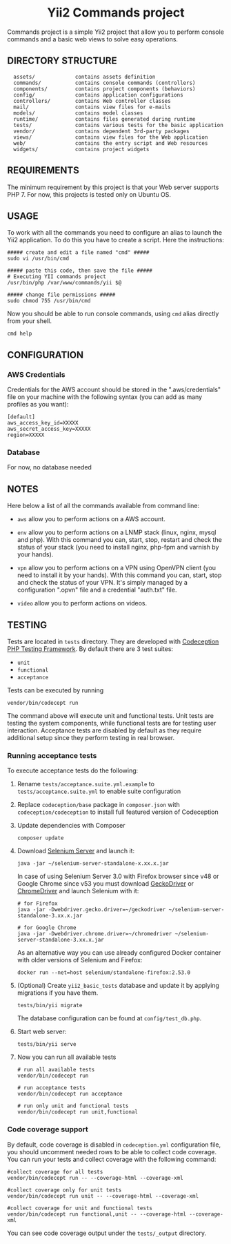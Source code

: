 <p align="center">
    <h1 align="center">Yii2 Commands project</h1>
</p>

Commands project is a simple Yii2 project that allow you to perform console commands and a basic web views to solve easy operations.

DIRECTORY STRUCTURE
-------------------

      assets/             contains assets definition
      commands/           contains console commands (controllers)
      components/         contains project components (behaviors)
      config/             contains application configurations
      controllers/        contains Web controller classes
      mail/               contains view files for e-mails
      models/             contains model classes
      runtime/            contains files generated during runtime
      tests/              contains various tests for the basic application
      vendor/             contains dependent 3rd-party packages
      views/              contains view files for the Web application
      web/                contains the entry script and Web resources
      widgets/            contains project widgets

REQUIREMENTS
------------

The minimum requirement by this project is that your Web server supports PHP 7. 
For now, this projects is tested only on Ubuntu OS.

USAGE
------------

To work with all the commands you need to configure an alias to launch the Yii2 application. 
To do this you have to create a script. Here the instructions:

~~~
##### create and edit a file named "cmd" #####
sudo vi /usr/bin/cmd

##### paste this code, then save the file #####
# Executing YII commands project
/usr/bin/php /var/www/commands/yii $@

##### change file permissions #####
sudo chmod 755 /usr/bin/cmd
~~~

Now you should be able to run console commands, using `cmd` alias directly from your shell.

~~~
cmd help
~~~

CONFIGURATION
-------------

### AWS Credentials

Credentials for the AWS account should be stored in the ".aws/credentials" file on your machine with the following syntax (you can add as many profiles as you want):

```
[default]
aws_access_key_id=XXXXX
aws_secret_access_key=XXXXX
region=XXXXX
```

### Database

For now, no database needed

NOTES
--------

Here below a list of all the commands available from command line:

- `aws`
allow you to perform actions on a AWS account.

- `env`
allow you to perform actions on a LNMP stack (linux, nginx, mysql and php). With this command you can, start, stop, restart and
check the status of your stack (you need to install nginx, php-fpm and varnish by your hands).

- `vpn`
allow you to perform actions on a VPN using OpenVPN client (you need to install it by your hands). With this command you can, start,
stop and check the status of your VPN. It's simply managed by a configuration ".opvn" file and a credential "auth.txt" file.

- `video`
allow you to perform actions on videos.

TESTING
-------

Tests are located in `tests` directory. They are developed with [Codeception PHP Testing Framework](http://codeception.com/).
By default there are 3 test suites:

- `unit`
- `functional`
- `acceptance`

Tests can be executed by running

```
vendor/bin/codecept run
```

The command above will execute unit and functional tests. Unit tests are testing the system components, while functional
tests are for testing user interaction. Acceptance tests are disabled by default as they require additional setup since
they perform testing in real browser. 


### Running  acceptance tests

To execute acceptance tests do the following:  

1. Rename `tests/acceptance.suite.yml.example` to `tests/acceptance.suite.yml` to enable suite configuration

2. Replace `codeception/base` package in `composer.json` with `codeception/codeception` to install full featured
   version of Codeception

3. Update dependencies with Composer 

    ```
    composer update  
    ```

4. Download [Selenium Server](http://www.seleniumhq.org/download/) and launch it:

    ```
    java -jar ~/selenium-server-standalone-x.xx.x.jar
    ```

    In case of using Selenium Server 3.0 with Firefox browser since v48 or Google Chrome since v53 you must download [GeckoDriver](https://github.com/mozilla/geckodriver/releases) or [ChromeDriver](https://sites.google.com/a/chromium.org/chromedriver/downloads) and launch Selenium with it:

    ```
    # for Firefox
    java -jar -Dwebdriver.gecko.driver=~/geckodriver ~/selenium-server-standalone-3.xx.x.jar
    
    # for Google Chrome
    java -jar -Dwebdriver.chrome.driver=~/chromedriver ~/selenium-server-standalone-3.xx.x.jar
    ``` 
    
    As an alternative way you can use already configured Docker container with older versions of Selenium and Firefox:
    
    ```
    docker run --net=host selenium/standalone-firefox:2.53.0
    ```

5. (Optional) Create `yii2_basic_tests` database and update it by applying migrations if you have them.

   ```
   tests/bin/yii migrate
   ```

   The database configuration can be found at `config/test_db.php`.


6. Start web server:

    ```
    tests/bin/yii serve
    ```

7. Now you can run all available tests

   ```
   # run all available tests
   vendor/bin/codecept run

   # run acceptance tests
   vendor/bin/codecept run acceptance

   # run only unit and functional tests
   vendor/bin/codecept run unit,functional
   ```

### Code coverage support

By default, code coverage is disabled in `codeception.yml` configuration file, you should uncomment needed rows to be able
to collect code coverage. You can run your tests and collect coverage with the following command:

```
#collect coverage for all tests
vendor/bin/codecept run -- --coverage-html --coverage-xml

#collect coverage only for unit tests
vendor/bin/codecept run unit -- --coverage-html --coverage-xml

#collect coverage for unit and functional tests
vendor/bin/codecept run functional,unit -- --coverage-html --coverage-xml
```

You can see code coverage output under the `tests/_output` directory.

